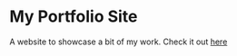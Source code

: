 # My Portfolio Site
A website to showcase a bit of my work. Check it out [here](https://omahoneym.netlify.app/)
